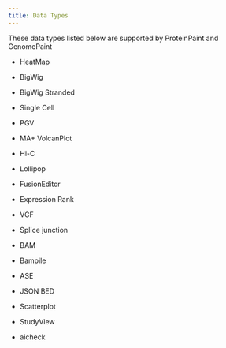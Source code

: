 ```yaml
---
title: Data Types
---
```

These data types listed below are supported by ProteinPaint and GenomePaint

* HeatMap
* BigWig
* BigWig Stranded
* Single Cell

* PGV
* MA+ VolcanPlot
* Hi-C

* Lollipop
* FusionEditor
* Expression Rank
* VCF
* Splice junction

* BAM
* Bampile
* ASE
* JSON BED
* Scatterplot
* StudyView
* aicheck